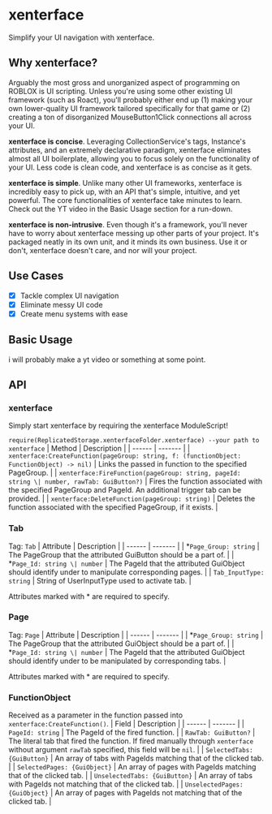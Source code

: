# xenterface
Simplify your UI navigation with xenterface.

## Why xenterface?
Arguably the most gross and unorganized aspect of programming on ROBLOX is UI scripting. Unless you're using some other existing UI framework (such as Roact), you'll probably either end up (1) making your own lower-quality UI framework tailored specifically for that game or (2) creating a ton of disorganized MouseButton1Click connections all across your UI. 

**xenterface is concise**. Leveraging CollectionService's tags, Instance's attributes, and an extremely declarative paradigm, xenterface eliminates almost all UI boilerplate, allowing you to focus solely on the functionality of your UI. Less code is clean code, and xenterface is as concise as it gets.

**xenterface is simple**. Unlike many other UI frameworks, xenterface is incredibly easy to pick up, with an API that's simple, intuitive, and yet powerful. The core functionalities of xenterface take minutes to learn. Check out the YT video in the Basic Usage section for a run-down.

**xenterface is non-intrusive**. Even though it's a framework, you'll never have to worry about xenterface messing up other parts of your project. It's packaged neatly in its own unit, and it minds its own business. Use it or don't, xenterface doesn't care, and nor will your project.

## Use Cases
- [x] Tackle complex UI navigation
- [x] Eliminate messy UI code
- [x] Create menu systems with ease

## Basic Usage
i will probably make a yt video or something at some point.

## API
### xenterface
Simply start xenterface by requiring the xenterface ModuleScript!

`require(ReplicatedStorage.xenterfaceFolder.xenterface) --your path to xenterface`
| Method | Description |
| ------ | ------- |
| `xenterface:CreateFunction(pageGroup: string, f: (functionObject: FunctionObject) -> nil)` | Links the passed in function to the specified PageGroup. |
| `xenterface:FireFunction(pageGroup: string, pageId: string \| number, rawTab: GuiButton?)` | Fires the function associated with the specified PageGroup and PageId. An additional trigger tab can be provided. |
| `xenterface:DeleteFunction(pageGroup: string)` | Deletes the function associated with the specified PageGroup, if it exists. |

### Tab
Tag: `Tab`
| Attribute | Description |
| ------ | ------- |
| *`Page_Group: string` | The PageGroup that the attributed GuiButton should be a part of. |
| *`Page_Id: string \| number` | The PageId that the attributed GuiObject should identify under to manipulate corresponding pages. |
| `Tab_InputType: string` | String of UserInputType used to activate tab. |

Attributes marked with * are required to specify.

### Page
Tag: `Page`
| Attribute | Description |
| ------ | ------- |
| *`Page_Group: string` | The PageGroup that the attributed GuiObject should be a part of. |
| *`Page_Id: string \| number` | The PageId that the attributed GuiObject should identify under to be manipulated by corresponding tabs. |

Attributes marked with * are required to specify.

### FunctionObject
Received as a parameter in the function passed into `xenterface:CreateFunction()`.
| Field | Description |
| ------ | ------- |
| `PageId: string` | The PageId of the fired function. |
| `RawTab: GuiButton?` | The literal tab that fired the function. If fired manually through `xenterface` without argument `rawTab` specified, this field will be `nil`. |
| `SelectedTabs: {GuiButton}` | An array of tabs with PageIds matching that of the clicked tab. |
| `SelectedPages: {GuiObject}` | An array of pages with PageIds matching that of the clicked tab. |
| `UnselectedTabs: {GuiButton}` | An array of tabs with PageIds not matching that of the clicked tab. |
| `UnselectedPages: {GuiObject}` | An array of pages with PageIds not matching that of the clicked tab. |